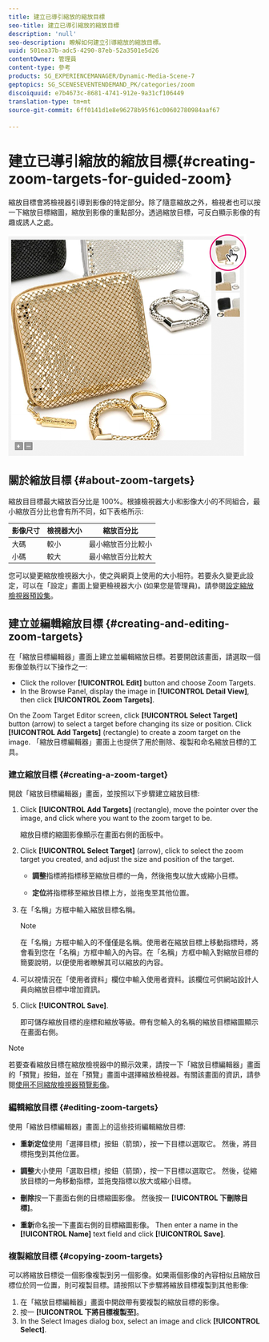 ```yaml
---
title: 建立已導引縮放的縮放目標
seo-title: 建立已導引縮放的縮放目標
description: 'null'
seo-description: 瞭解如何建立引導縮放的縮放目標。
uuid: 501ea37b-adc5-4290-87eb-52a3501e5d26
contentOwner: 管理員
content-type: 參考
products: SG_EXPERIENCEMANAGER/Dynamic-Media-Scene-7
geptopics: SG_SCENESEVENTENDEMAND_PK/categories/zoom
discoiquuid: e7b4673c-8681-4741-912e-9a31cf106449
translation-type: tm+mt
source-git-commit: 6ff0141d1e8e96278b95f61c00602780984aaf67

---
```



# 建立已導引縮放的縮放目標{#creating-zoom-targets-for-guided-zoom}

縮放目標會將檢視器引導到影像的特定部分。除了隨意縮放之外，檢視者也可以按一下縮放目標縮圖，縮放到影像的重點部分。透過縮放目標，可反白顯示影像的有趣或誘人之處。

![Creating zoom targets for Guided Zoom](/help/assets/zo_guided_zoom.png)

## 關於縮放目標 {#about-zoom-targets}

縮放目目標最大縮放百分比是 100%。根據檢視器大小和影像大小的不同組合，最小縮放百分比也會有所不同，如下表格所示:

| 影像尺寸 | 檢視器大小 | 縮放百分比 |
|--- |--- |--- |
| 大碼 | 較小 | 最小縮放百分比較小 |
| 小碼 | 較大 | 最小縮放百分比較大 |

您可以變更縮放檢視器大小，使之與網頁上使用的大小相符。若要永久變更此設定，可以在「設定」畫面上變更檢視器大小 (如果您是管理員)。請參閱[設定縮放檢視器預設集](setting-zoom-viewer-presets.md#setting_up_zoom_viewer_presets)。

## 建立並編輯縮放目標 {#creating-and-editing-zoom-targets}

在「縮放目標編輯器」畫面上建立並編輯縮放目標。若要開啟該畫面，請選取一個影像並執行以下操作之一:

* Click the rollover **[!UICONTROL Edit]** button and choose Zoom Targets.
* In the Browse Panel, display the image in **[!UICONTROL Detail View]**, then click **[!UICONTROL Zoom Targets]**.

On the Zoom Target Editor screen, click **[!UICONTROL Select Target]** button (arrow) to select a target before changing its size or position. Click **[!UICONTROL Add Targets]** (rectangle) to create a zoom target on the image. 「縮放目標編輯器」畫面上也提供了用於刪除、複製和命名縮放目標的工具。

### 建立縮放目標 {#creating-a-zoom-target}

開啟「縮放目標編輯器」畫面，並按照以下步驟建立縮放目標:

1. Click **[!UICONTROL Add Targets]** (rectangle), move the pointer over the image, and click where you want to the zoom target to be.

   縮放目標的縮圖影像顯示在畫面右側的面板中。

1. Click **[!UICONTROL Select Target]** (arrow), click to select the zoom target you created, and adjust the size and position of the target.

   * **調整**&#x200B;指標將指標移至縮放目標的一角，然後拖曳以放大或縮小目標。

   * **定位**&#x200B;將指標移至縮放目標上方，並拖曳至其他位置。

1. 在「名稱」方框中輸入縮放目標名稱。

   >[!NOTE]
   >
   >在「名稱」方框中輸入的不僅僅是名稱。使用者在縮放目標上移動指標時，將會看到您在「名稱」方框中輸入的內容。在「名稱」方框中輸入對縮放目標的簡要說明，以便使用者瞭解其可以縮放的內容。

1. 可以視情況在「使用者資料」欄位中輸入使用者資料。該欄位可供網站設計人員向縮放目標中增加資訊。
1. Click **[!UICONTROL Save]**.

   即可儲存縮放目標的座標和縮放等級。帶有您輸入的名稱的縮放目標縮圖顯示在畫面右側。

>[!NOTE]
>
>若要查看縮放目標在縮放檢視器中的顯示效果，請按一下「縮放目標編輯器」畫面的「預覽」按鈕，並在「預覽」畫面中選擇縮放檢視器。有關該畫面的資訊，請參閱[使用不同縮放檢視器預覽影像](previewing-image-assets-different-zoom.md#previewing_image_assets_with_different_zoom_viewers)。

### 編輯縮放目標 {#editing-zoom-targets}

使用「縮放目標編輯器」畫面上的這些技術編輯縮放目標:

* **重新定位**&#x200B;使用「選擇目標」按鈕（箭頭），按一下目標以選取它。 然後，將目標拖曳到其他位置。

* **調整**&#x200B;大小使用「選取目標」按鈕（箭頭），按一下目標以選取它。 然後，從縮放目標的一角移動指標，並拖曳指標以放大或縮小目標。

* **刪除**&#x200B;按一下畫面右側的目標縮圖影像。 然後按一 **[!UICONTROL 下刪除目標]**。

* **重新**&#x200B;命名按一下畫面右側的目標縮圖影像。 Then enter a name in the **[!UICONTROL Name]** text field and click **[!UICONTROL Save]**.

### 複製縮放目標 {#copying-zoom-targets}

可以將縮放目標從一個影像複製到另一個影像。如果兩個影像的內容相似且縮放目標位於同一位置，則可複製目標。請按照以下步驟將縮放目標複製到其他影像:

1. 在「縮放目標編輯器」畫面中開啟帶有要複製的縮放目標的影像。
1. 按一 **[!UICONTROL 下將目標複製至]**。
1. In the Select Images dialog box, select an image and click **[!UICONTROL Select]**.

